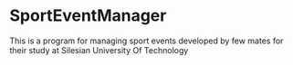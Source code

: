 # SportEventManager
This is a program for managing sport events developed by few mates for their study at Silesian University Of Technology
